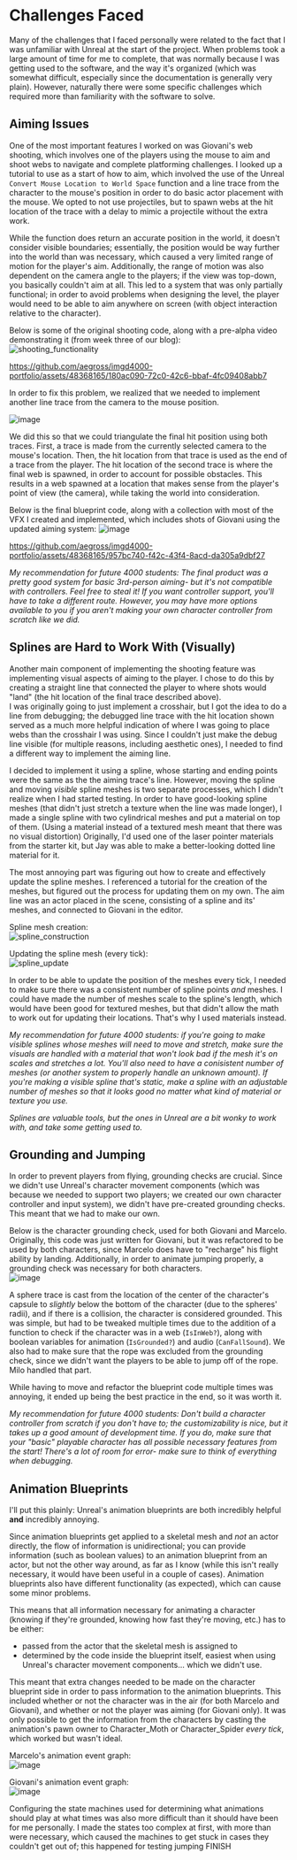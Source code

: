 # Challenges Faced
Many of the challenges that I faced personally were related to the fact that I was unfamiliar with Unreal at the start of the project. When problems took a large amount of time for me to complete, that was normally because I was getting used to the software, and the way it's organized (which was somewhat difficult, especially since the documentation is generally very plain). However, naturally there were some specific challenges which required more than familiarity with the software to solve.

## Aiming Issues
One of the most important features I worked on was Giovani's web shooting, which involves one of the players using the mouse to aim and shoot webs to navigate and complete platforming challenges. I looked up a tutorial to use as a start of how to aim, which involved the use of the Unreal `Convert Mouse Location to World Space` function and a line trace from the character to the mouse's position in order to do basic actor placement with the mouse. We opted to not use projectiles, but to spawn webs at the hit location of the trace with a delay to mimic a projectile without the extra work.

While the function does return an accurate position in the world, it doesn't consider visible boundaries; essentially, the position would be way further into the world than was necessary, which caused a very limited range of motion for the player's aim. Additionally, the range of motion was also dependent on the camera angle to the players; if the view was top-down, you basically couldn't aim at all. This led to a system that was only partially functional; in order to avoid problems when designing the level, the player would need to be able to aim anywhere on screen (with object interaction relative to the character).

Below is some of the original shooting code, along with a pre-alpha video demonstrating it (from week three of our blog): <br />
![shooting_functionality](https://github.com/aegross/imgd4000-portfolio/assets/48368165/f7a7087f-8d15-40bb-b7f8-34248188142e)

https://github.com/aegross/imgd4000-portfolio/assets/48368165/180ac090-72c0-42c6-bbaf-4fc09408abb7

In order to fix this problem, we realized that we needed to implement another line trace from the camera to the mouse position. <br />

![image](https://github.com/aegross/imgd4000-portfolio/assets/48368165/7178051b-9f25-4130-b428-41f6e84b58e7)

We did this so that we could triangulate the final hit position using both traces. First, a trace is made from the currently selected camera to the mouse's location. Then, the hit location from that trace is used as the end of a trace from the player. The hit location of the second trace is where the final web is spawned, in order to account for possible obstacles. This results in a web spawned at a location that makes sense from the player's point of view (the camera), while taking the world into consideration.

Below is the final blueprint code, along with a collection with most of the VFX I created and implemented, which includes shots of Giovani using the updated aiming system:
![image](https://github.com/aegross/imgd4000-portfolio/assets/48368165/e9d2688e-df09-4a79-b63f-bb50d5b2fe39)

https://github.com/aegross/imgd4000-portfolio/assets/48368165/957bc740-f42c-43f4-8acd-da305a9dbf27

_My recommendation for future 4000 students: The final product was a pretty good system for basic 3rd-person aiming- but it's not compatible with controllers. Feel free to steal it! If you want controller support, you'll have to take a different route. However, you may have more options available to you if you aren't making your own character controller from scratch like we did._

## Splines are Hard to Work With (Visually)
Another main component of implementing the shooting feature was implementing visual aspects of aiming to the player. I chose to do this by creating a straight line that connected the player to where shots would "land" (the hit location of the final trace described above). <br />
I was originally going to just implement a crosshair, but I got the idea to do a line from debugging; the debugged line trace with the hit location shown served as a much more helpful indication of where I was going to place webs than the crosshair I was using. Since I couldn't just make the debug line visible (for multiple reasons, including aesthetic ones), I needed to find a different way to implement the aiming line.

I decided to implement it using a spline, whose starting and ending points were the same as the the aiming trace's line. However, moving the spline and moving _visible_ spline meshes is two separate processes, which I didn't realize when I had started testing. In order to have good-looking spline meshes (that didn't just stretch a texture when the line was made longer), I made a single spline with two cylindrical meshes and put a material on top of them. (Using a material instead of a textured mesh meant that there was no visual distortion) Originally, I'd used one of the laser pointer materials from the starter kit, but Jay was able to make a better-looking dotted line material for it.

The most annoying part was figuring out how to create and effectively update the spline meshes. I referenced a tutorial for the creation of the meshes, but figured out the process for updating them on my own. The aim line was an actor placed in the scene, consisting of a spline and its' meshes, and connected to Giovani in the editor.

Spline mesh creation: <br />
![spline_construction](https://github.com/aegross/imgd4000-portfolio/assets/48368165/853c9e8e-d3b1-4f7b-8079-b568fc1ff782)

Updating the spline mesh (every tick): <br />
![spline_update](https://github.com/aegross/imgd4000-portfolio/assets/48368165/312db3b8-2ea3-4112-ab5e-83378f3bfc5f)

In order to be able to update the position of the meshes every tick, I needed to make sure there was a consistent number of spline points _and_ meshes. I could have made the number of meshes scale to the spline's length, which would have been good for textured meshes, but that didn't allow the math to work out for updating their locations. That's why I used materials instead. 

_My recommendation for future 4000 students: if you're going to make visible splines whose meshes will need to move and stretch, make sure the visuals are handled with a material that won't look bad if the mesh it's on scales and stretches a lot. You'll also need to have a conisistent number of meshes (or another system to properly handle an unknown amount). If you're making a visible spline that's static, make a spline with an adjustable number of meshes so that it looks good no matter what kind of material or texture you use._

_Splines are valuable tools, but the ones in Unreal are a bit wonky to work with, and take some getting used to._

## Grounding and Jumping
In order to prevent players from flying, grounding checks are crucial. Since we didn't use Unreal's character movement components (which was because we needed to support two players; we created our own character controller and input system), we didn't have pre-created grounding checks. This meant that we had to make our own.

Below is the character grounding check, used for both Giovani and Marcelo. Originally, this code was just written for Giovani, but it was refactored to be used by both characters, since Marcelo does have to "recharge" his flight ability by landing. Additionally, in order to animate jumping properly, a grounding check was necessary for both characters. <br />
![image](https://github.com/aegross/imgd4000-portfolio/assets/48368165/53f0ec60-a895-47a4-b89a-902f1579dc22)

A sphere trace is cast from the location of the center of the character's capsule to _slightly_ below the bottom of the character (due to the spheres' radii), and if there is a collision, the character is considered grounded. This was simple, but had to be tweaked multiple times due to the addition of a function to check if the character was in a web (`IsInWeb?`), along with boolean variables for animation (`IsGrounded?`) and audio (`CanFallSound`). We also had to make sure that the rope was excluded from the grounding check, since we didn't want the players to be able to jump off of the rope. Milo handled that part.

While having to move and refactor the blueprint code multiple times was annoying, it ended up being the best practice in the end, so it was worth it.

_My recommendation for future 4000 students: Don't build a character controller from scratch if you don't have to; the customizability is nice, but it takes up a good amount of development time. If you do, make sure that your "basic" playable character has all possible necessary features from the start! There's a lot of room for error- make sure to think of everything when debugging._

## Animation Blueprints
I'll put this plainly: Unreal's animation blueprints are both incredibly helpful **and** incredibly annoying. 

Since animation blueprints get applied to a skeletal mesh and _not_ an actor directly, the flow of information is unidirectional; you can provide information (such as boolean values) to an animation blueprint from an actor, but not the other way around, as far as I know (while this isn't really necessary, it would have been useful in a couple of cases). Animation blueprints also have different functionality (as expected), which can cause some minor problems.

This means that all information necessary for animating a character (knowing if they're grounded, knowing how fast they're moving, etc.) has to be either:
- passed from the actor that the skeletal mesh is assigned to
- determined by the code inside the blueprint itself, easiest when using Unreal's character movement components... which we didn't use.

This meant that extra changes needed to be made on the character blueprint side in order to pass information to the animation blueprints. This included whether or not the character was in the air (for both Marcelo and Giovani), and whether or not the player was aiming (for Giovani only). It was only possible to get the information from the characters by casting the animation's pawn owner to Character_Moth or Character_Spider _every tick_, which worked but wasn't ideal.

Marcelo's animation event graph: <br />
![image](https://github.com/aegross/imgd4000-portfolio/assets/48368165/cc0c9039-24b9-4717-906c-2c50388b7e60)

Giovani's animation event graph: <br />
![image](https://github.com/aegross/imgd4000-portfolio/assets/48368165/0ec9f08f-765d-49e4-80d9-40ec99ed1ad4)

Configuring the state machines used for determining what animations should play at what times was also more difficult than it should have been for me personally. I made the states too complex at first, with more than were necessary, which caused the machines to get stuck in cases they couldn't get out of; this happened for testing jumping FINISH
